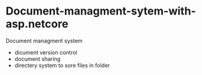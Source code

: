 # Document-managment-sytem-with-asp.netcore


Document managment system 
   - dicument version control
   - document sharing
   - directery system to sore files in folder
  
  
